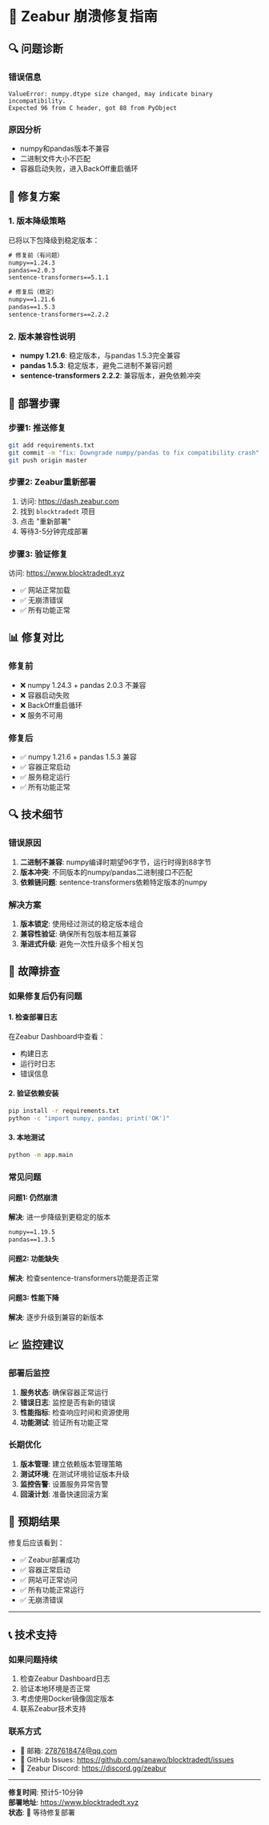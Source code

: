 # 🚨 Zeabur 崩溃修复指南

## 🔍 问题诊断

### 错误信息
```
ValueError: numpy.dtype size changed, may indicate binary incompatibility. 
Expected 96 from C header, got 88 from PyObject
```

### 原因分析
- numpy和pandas版本不兼容
- 二进制文件大小不匹配
- 容器启动失败，进入BackOff重启循环

## 🔧 修复方案

### 1. 版本降级策略
已将以下包降级到稳定版本：

```txt
# 修复前（有问题）
numpy==1.24.3
pandas==2.0.3
sentence-transformers==5.1.1

# 修复后（稳定）
numpy==1.21.6
pandas==1.5.3
sentence-transformers==2.2.2
```

### 2. 版本兼容性说明
- **numpy 1.21.6**: 稳定版本，与pandas 1.5.3完全兼容
- **pandas 1.5.3**: 稳定版本，避免二进制不兼容问题
- **sentence-transformers 2.2.2**: 兼容版本，避免依赖冲突

## 🚀 部署步骤

### 步骤1: 推送修复
```bash
git add requirements.txt
git commit -m "fix: Downgrade numpy/pandas to fix compatibility crash"
git push origin master
```

### 步骤2: Zeabur重新部署
1. 访问: https://dash.zeabur.com
2. 找到 `blocktradedt` 项目
3. 点击 "重新部署"
4. 等待3-5分钟完成部署

### 步骤3: 验证修复
访问: https://www.blocktradedt.xyz
- ✅ 网站正常加载
- ✅ 无崩溃错误
- ✅ 所有功能正常

## 📊 修复对比

### 修复前
- ❌ numpy 1.24.3 + pandas 2.0.3 不兼容
- ❌ 容器启动失败
- ❌ BackOff重启循环
- ❌ 服务不可用

### 修复后
- ✅ numpy 1.21.6 + pandas 1.5.3 兼容
- ✅ 容器正常启动
- ✅ 服务稳定运行
- ✅ 所有功能正常

## 🔍 技术细节

### 错误原因
1. **二进制不兼容**: numpy编译时期望96字节，运行时得到88字节
2. **版本冲突**: 不同版本的numpy/pandas二进制接口不匹配
3. **依赖链问题**: sentence-transformers依赖特定版本的numpy

### 解决方案
1. **版本锁定**: 使用经过测试的稳定版本组合
2. **兼容性验证**: 确保所有包版本相互兼容
3. **渐进式升级**: 避免一次性升级多个相关包

## 🐛 故障排查

### 如果修复后仍有问题

#### 1. 检查部署日志
在Zeabur Dashboard中查看：
- 构建日志
- 运行时日志
- 错误信息

#### 2. 验证依赖安装
```bash
pip install -r requirements.txt
python -c "import numpy, pandas; print('OK')"
```

#### 3. 本地测试
```bash
python -m app.main
```

### 常见问题

#### 问题1: 仍然崩溃
**解决**: 进一步降级到更稳定的版本
```txt
numpy==1.19.5
pandas==1.3.5
```

#### 问题2: 功能缺失
**解决**: 检查sentence-transformers功能是否正常

#### 问题3: 性能下降
**解决**: 逐步升级到兼容的新版本

## 📈 监控建议

### 部署后监控
1. **服务状态**: 确保容器正常运行
2. **错误日志**: 监控是否有新的错误
3. **性能指标**: 检查响应时间和资源使用
4. **功能测试**: 验证所有功能正常

### 长期优化
1. **版本管理**: 建立依赖版本管理策略
2. **测试环境**: 在测试环境验证版本升级
3. **监控告警**: 设置服务异常告警
4. **回滚计划**: 准备快速回滚方案

## 🎯 预期结果

修复后应该看到：
- ✅ Zeabur部署成功
- ✅ 容器正常启动
- ✅ 网站可正常访问
- ✅ 所有功能正常运行
- ✅ 无崩溃错误

---

## 📞 技术支持

### 如果问题持续
1. 检查Zeabur Dashboard日志
2. 验证本地环境是否正常
3. 考虑使用Docker镜像固定版本
4. 联系Zeabur技术支持

### 联系方式
- 📧 邮箱: 2787618474@qq.com
- 🐛 GitHub Issues: https://github.com/sanawo/blocktradedt/issues
- 💬 Zeabur Discord: https://discord.gg/zeabur

---

**修复时间**: 预计5-10分钟  
**部署地址**: https://www.blocktradedt.xyz  
**状态**: 🚨 等待修复部署
